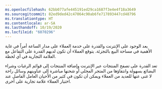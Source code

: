 ```yaml
---
ms.openlocfilehash: 62bb077afe445191ed29ca1687f3e4e4f18a3649
ms.sourcegitcommit: 82ed9ded42c47064c90ab6fe717893447cd48796
ms.translationtype: HT
ms.contentlocale: ar-SA
ms.lasthandoff: 10/19/2020
ms.locfileid: "6070296"
---
```

يعد الوجود على الإنترنت والقدرة على خدمة العملاء على مدار الساعة أمراً في غاية الأهمية في مساحة البيع بالتجزئة. يتوقع العملاء أن تكون لديهم القدرة على التفاعل مع العلامة التجارية في أي لحظة. 

تعد القدرة على تصفح المنتجات عبر الإنترنت وإضافة المنتجات إلى قوائم الرغبات وشراء البضائع بسهولة وانتقاؤها من المتجر المحلي أو شحنها مباشرة إلى عناوينهم وسائل راحة لا غنى عنها للعديد من العملاء ويمكن أن تكون في كثير من الأحيان العامل الفاصل عند اختيار العملاء علامة تجارية على أخرى. 

